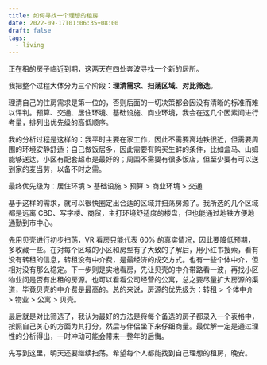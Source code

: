 ```yaml
---
title: 如何寻找一个理想的租房
date: 2022-09-17T01:06:35+08:00
draft: false
tags:
  - living
---
```


正在租的房子临近到期，这两天在四处奔波寻找一个新的居所。

我把整个过程大体分为三个阶段：**理清需求**、**扫荡区域**、**对比筛选**。

理清自己的住房需求是第一位的，否则后面的一切决策都会因没有清晰的标准而难以评判。预算、交通、居住环境、基础设施、商业环境，我会在这几个因素间进行考量，排列出优先级的高低顺序。

我的分析过程是这样的：我平时主要在家工作，因此不需要离地铁很近，但需要周围的环境安静舒适；自己做饭居多，因此需要有购买生鲜的条件，比如盒马、山姆能够送达，小区有配套超市是最好的；周围不需要有很多饭店，但至少要有可以送到家的麦当劳，以备不时之需。

最终优先级为：居住环境 > 基础设施 > 预算 > 商业环境 > 交通

基于这样的需求，就可以很快圈定出合适的区域并扫荡房源了。我所选的几个区域都是远离 CBD、写字楼、商贸，主打环境舒适度的楼盘，但也能通过地铁方便地通勤到市中心。

先用贝壳进行初步扫荡，VR 看房只能代表 60% 的真实情况，因此要降低预期，多收藏一些。在对每个区域的小区和房型有了大致的了解后，用小红书搜索，看有没有转租的信息，转租没有中介费，是最经济的成交方式。也有一些个体中介，但相对没有那么稳定。下一步则是实地看房，先让贝壳的中介带路看一波，再找小区物业问是否有出租的房源。也可以看看公司经营的公寓，总之要尽量扩大房源的渠道，毕竟贝壳的中介费是最高的。总的来说，房源的优先级为：转租 > 个体中介 > 物业 > 公寓 > 贝壳。

最后就是对比筛选了，我认为最好的方法是将每个备选的房子都录入一个表格中，按照自己关心的方面为其打分，然后与伴侣坐下来仔细商量。最优解一定是通过理性的分析得出，一时冲动可能会带来一整年的后悔。

先写到这里，明天还要继续扫荡。希望每个人都能找到自己理想的租房，晚安。